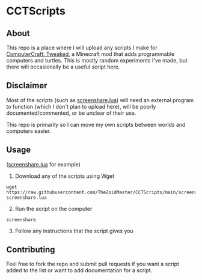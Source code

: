 # CCTScripts
## About
This repo is a place where I will upload any scripts I make for [ComputerCraft: Tweaked](https://modrinth.com/mod/cc-tweaked), a Minecraft mod that adds programmable computers and turtles. This is mostly random experiments I've made, but there will occasionally be a useful script here.

## Disclaimer
Most of the scripts (such as [screenshare.lua](https://github.com/TheZoidMaster/CCTScripts/blob/main/screenshare.lua)) will need an external program to function (which I don't plan to upload here), will be poorly documented/commented, or be unclear of their use. 

This repo is primarily so I can move my own scripts between worlds and computers easier.

## Usage
([screenshare.lua](https://github.com/TheZoidMaster/CCTScripts/blob/main/screenshare.lua) for example)
1. Download any of the scripts using Wget
```
wget https://raw.githubusercontent.com/TheZoidMaster/CCTScripts/main/screenshare.lua screenshare.lua
```
2. Run the script on the computer
```
screenshare
```
3. Follow any instructions that the script gives you

## Contributing
Feel free to fork the repo and submit pull requests if you want a script added to the list or want to add documentation for a script.
